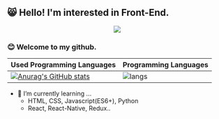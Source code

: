 ## :smile_cat: Hello! I'm interested in Front-End.

<div align=center><a  href="https://hits.seeyoufarm.com"><img src="https://hits.seeyoufarm.com/api/count/incr/badge.svg?url=https%3A%2F%2Fgithub.com%2Fphoenix9373%2FTIL&count_bg=%23FFA800&title_bg=%237C7C7C&icon=github.svg&icon_color=%23FFFFFF&title=hits&edge_flat=false"/></a></div>

### :blush: Welcome to my github.

<!--
**mingddo/mingddo** is a ✨ _special_ ✨ repository because its `README.md` (this file) appears on your GitHub profile.

Here are some ideas to get you started:

- 🔭 I’m currently working on ...
- 👯 I’m looking to collaborate on ...
- 🤔 I’m looking for help with ...
- 💬 Ask me about ...
- 📫 How to reach me: ...
- 😄 Pronouns: ...
- ⚡ Fun fact: ...
-->



| Used Programming Languages                                   | Programming Languages                                        |
| ------------------------------------------------------------ | ------------------------------------------------------------ |
| [![Anurag's GitHub stats](https://github-readme-stats.vercel.app/api?username=mingddo)](https://github.com/anuraghazra/github-readme-stats) | ![langs](https://github-readme-stats.vercel.app/api/top-langs/?username=mingddo&langs_count=8&layout=compact&hide=python,java,html,jupyter%20notebook&theme=dracula) |



- 🌱 I’m currently learning ...
  -  HTML, CSS, Javascript(ES6+), Python
  -  React, React-Native, Redux..
